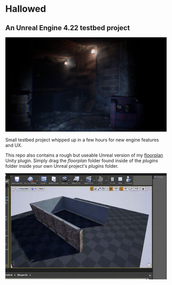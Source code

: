 # Hallowed
## An Unreal Engine 4.22 testbed project

![header](images/header.png)

Small testbed project  whipped up in a few hours for new engine features and UX.

This repo also contains a rough but useable Unreal version of my [floorplan](https://github.com/alexismorin/floorplan) Unity plugin. Simply drag the *floorplan* folder found inside of the *plugins* folder inside your own Unreal project's *plugins* folder.

![gif](images/gif.gif)